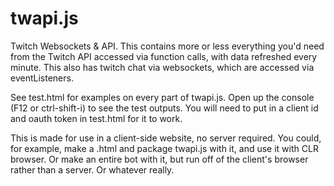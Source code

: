 # twapi.js
Twitch Websockets &amp; API.
This contains more or less everything you'd need from the Twitch API accessed via function calls, with data refreshed every minute.
This also has twitch chat via websockets, which are accessed via eventListeners.

See test.html for examples on every part of twapi.js. Open up the console (F12 or ctrl-shift-i) to see the test outputs.
You will need to put in a client id and oauth token in test.html for it to work. 

This is made for use in a client-side website, no server required. You could, for example, make a .html and package twapi.js with it, and use it with CLR browser. Or make an entire bot with it, but run off of the client's browser rather than a server. Or whatever really.
